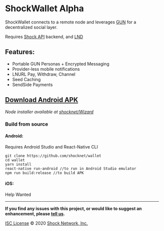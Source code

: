 
# ShockWallet Alpha

ShockWallet connects to a remote node and leverages [GUN](https://github.com/amark/gun) for a decentralized social layer.

Requires [Shock API](https://github.com/shocknet/api) backend, and [LND](https://github.com/lightningnetwork/lnd)

## Features:

- Portable GUN Personas + Encrypted Messaging
- Provider-less mobile notifications
- LNURL Pay, Withdraw, Channel
- Seed Caching
- SendSide Payments


## [Download Android APK](https://github.com/shocknet/wallet/releases/download/pre2/app-release.apk)

_Node installer available at [shocknet/Wizard](https://github.com/shocknet/wizard)_


### Build from source

#### Android: 

Requires Android Studio and React-Native CLI

```
git clone https://github.com/shocknet/wallet
cd wallet
yarn install
react-native run-android //to run in Android Studio emulator
npm run build:release //to build APK
```

#### iOS:

Help Wanted

<hr></hr>

**If you find any issues with this project, or would like to suggest an enhancement, please [tell us](https://github.com/shocknet/Wizard/issues).**

[ISC License](https://opensource.org/licenses/ISC)
© 2020 [Shock Network, Inc.](http://shock.network)
